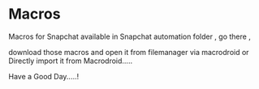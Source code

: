 # Macros
Macros for Snapchat available in Snapchat automation folder , go there ,  

download those macros and open it from filemanager via macrodroid or 
Directly import it from Macrodroid.....

Have a Good Day.....!
